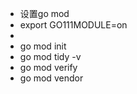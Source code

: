 * 设置go mod
* export GO111MODULE=on
*
* go mod init
* go mod tidy -v
* go mod verify
* go mod vendor

